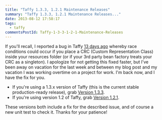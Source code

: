 ```yaml
---
title: "Taffy 1.3.3, 1.2.1 Maintenance Releases"
summary: "Taffy 1.3.3, 1.2.1 Maintenance Releases..."
date: 2013-08-12 17:58:17
tags:
  - taffy
commentsPostId: Taffy-1-3-3-1-2-1-Maintenance-Releases
---
```


If you'll recall, I reported a bug in Taffy [13 days ago](/blog/2013/Taffy-Bug-Warning-Danger-when-Managing-Custom-Representation-Class-in-a-Bean-Factory/) whereby race conditions could occur if you place a CRC (Custom Representation Class) inside your resources folder (or if your 3rd party bean factory treats your CRC as a singleton). I apologize for not getting this fixed faster, but I've been away on vacation for the last week and between my blog post and my vacation I was working overtime on a project for work. I'm back now, and I have the fix for you.

 * If you're using a 1.3.x version of Taffy (this is the current stable production-ready release), grab [Version 1.3.3](https://github.com/atuttle/Taffy/releases/tag/v1.3.3).
 * If you're using version 1.2 of Taffy, grab [Version 1.2.1](https://github.com/atuttle/Taffy/releases/tag/v1.2.1).

These versions both include a fix for the described issue, and of course a new unit test to check it. Thanks for your patience!
